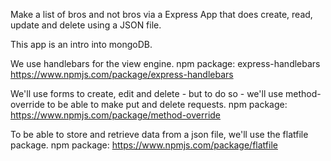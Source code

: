 Make a list of bros and not bros via a Express App that does create, read, update and delete using a JSON file. 

This app is an intro into mongoDB. 

We use handlebars for the view engine.
	npm package: express-handlebars
		https://www.npmjs.com/package/express-handlebars

We'll use forms to create, edit and delete - but to do so - we'll use method-override to be able to make put and delete requests.
	npm package: https://www.npmjs.com/package/method-override

To be able to store and retrieve data from a json file, we'll use the flatfile package. 
	npm package: https://www.npmjs.com/package/flatfile
